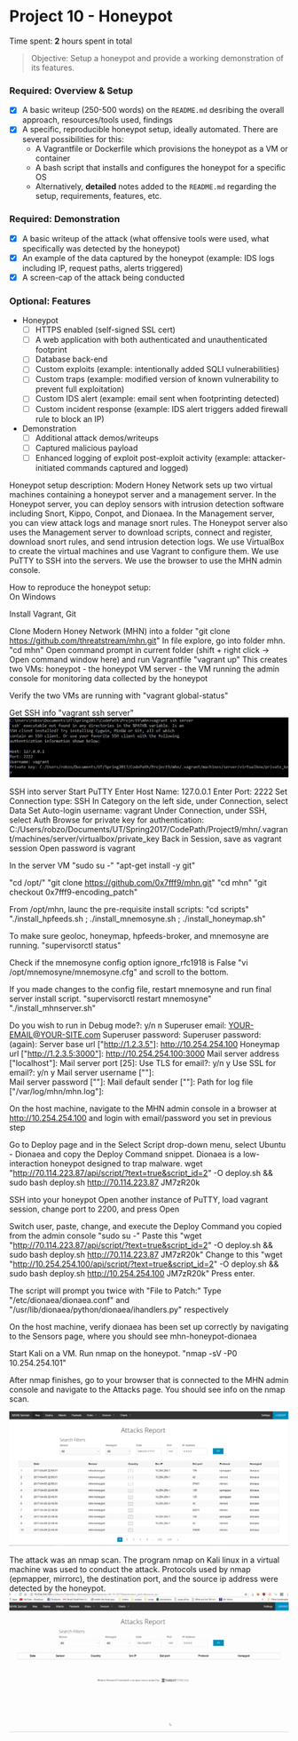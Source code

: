 # Project 10 - Honeypot

Time spent: **2** hours spent in total

> Objective: Setup a honeypot and provide a working demonstration of its features.

### Required: Overview & Setup

- [X] A basic writeup (250-500 words) on the `README.md` desribing the overall approach, resources/tools used, findings
- [X] A specific, reproducible honeypot setup, ideally automated. There are several possibilities for this:
	- A Vagrantfile or Dockerfile which provisions the honeypot as a VM or container
	- A bash script that installs and configures the honeypot for a specific OS
	- Alternatively, **detailed** notes added to the `README.md` regarding the setup, requirements, features, etc.

### Required: Demonstration

- [X] A basic writeup of the attack (what offensive tools were used, what specifically was detected by the honeypot)
- [X] An example of the data captured by the honeypot (example: IDS logs including IP, request paths, alerts triggered)
- [X] A screen-cap of the attack being conducted
    
### Optional: Features
- Honeypot
	- [ ] HTTPS enabled (self-signed SSL cert)
	- [ ] A web application with both authenticated and unauthenticated footprint
	- [ ] Database back-end
	- [ ] Custom exploits (example: intentionally added SQLI vulnerabilities)
	- [ ] Custom traps (example: modified version of known vulnerability to prevent full exploitation)
	- [ ] Custom IDS alert (example: email sent when footprinting detected)
	- [ ] Custom incident response (example: IDS alert triggers added firewall rule to block an IP)
- Demonstration
	- [ ] Additional attack demos/writeups
	- [ ] Captured malicious payload
	- [ ] Enhanced logging of exploit post-exploit activity (example: attacker-initiated commands captured and logged)

Honeypot setup description:
Modern Honey Network sets up two virtual machines containing a honeypot server and a management server.
In the Honeypot server, you can deploy sensors with intrusion detection software including Snort, Kippo, Conpot, and Dionaea.
In the Management server, you can view attack logs and manage snort rules.
The Honeypot server also uses the Management server to download scripts, connect and register, download snort rules, and send intrusion detection logs.
We use VirtualBox to create the virtual machines and use Vagrant to configure them.
We use PuTTY to SSH into the servers. 
We use the browser to use the MHN admin console.

How to reproduce the honeypot setup:	
On Windows

Install Vagrant, Git

Clone Modern Honey Network (MHN) into a folder
"git clone https://github.com/threatstream/mhn.git"
In file explore, go into folder mhn.
"cd mhn"
Open command prompt in current folder (shift + right click -> Open command window here) and run Vagrantfile
"vagrant up"
This creates two VMs:
honeypot - the honeypot VM
server - the VM running the admin console for monitoring data collected by the honeypot

Verify the two VMs are running with
"vagrant global-status"

Get SSH info
"vagrant ssh server"
<img src='./sshInfo.PNG' title='Video Walkthrough' width='' alt='Video Walkthrough' />

SSH into server
Start PuTTY
Enter Host Name: 127.0.0.1
Enter Port: 2222
Set Connection type: SSH
In Category on the left side, under Connection, select Data
Set Auto-login username: vagrant
Under Connection, under SSH, select Auth
Browse for private key for authentication: C:/Users/robzo/Documents/UT/Spring2017/CodePath/Project9/mhn/.vagrant/machines/server/virtualbox/private_key
Back in Session, save as vagrant session
Open
password is vagrant

In the server VM
"sudo su -"
"apt-get install -y git"

"cd /opt/"
"git clone https://github.com/0x7fff9/mhn.git"
"cd mhn"
"git checkout 0x7fff9-encoding_patch"

From /opt/mhn, launc the pre-requisite install scripts:
"cd scripts"
"./install_hpfeeds.sh ; ./install_mnemosyne.sh ; ./install_honeymap.sh"

To make sure geoloc, honeymap, hpfeeds-broker, and mnemosyne are running.
"supervisorctl status" 

Check if the mnemosyne config option ignore_rfc1918 is False
"vi /opt/mnemosyne/mnemosyne.cfg"
and scroll to the bottom.

If you made changes to the config file, restart mnemosyne and run final server install script.
"supervisorctl restart mnemosyne"
"./install_mhnserver.sh"

Do you wish to run in Debug mode?: y/n n
Superuser email: YOUR-EMAIL@YOUR-SITE.com
Superuser password: 
Superuser password: (again): 
Server base url ["http://1.2.3.5"]: http://10.254.254.100
Honeymap url ["http://1.2.3.5:3000"]: http://10.254.254.100:3000
Mail server address ["localhost"]: 
Mail server port [25]: 
Use TLS for email?: y/n y
Use SSL for email?: y/n y
Mail server username [""]:  
Mail server password [""]: 
Mail default sender [""]: 
Path for log file ["/var/log/mhn/mhn.log"]: 

On the host machine, navigate to the MHN admin console in a browser at http://10.254.254.100 and login with email/password you set in previous step

Go to Deploy page and in the Select Script drop-down menu, select Ubuntu - Dionaea and copy the Deploy Command snippet. Dionaea is a low-interaction honeypot designed to trap malware.
wget "http://70.114.223.87/api/script/?text=true&script_id=2" -O deploy.sh && sudo bash deploy.sh http://70.114.223.87 JM7zR20k

SSH into your honeypot 
Open another instance of PuTTY, load vagrant session, change port to 2200, and press Open

Switch user, paste, change, and execute the Deploy Command you copied from the admin console
"sudo su -"
Paste this "wget "http://70.114.223.87/api/script/?text=true&script_id=2" -O deploy.sh && sudo bash deploy.sh http://70.114.223.87 JM7zR20k"
Change to this "wget "http://10.254.254.100/api/script/?text=true&script_id=2" -O deploy.sh && sudo bash deploy.sh http://10.254.254.100 JM7zR20k"
Press enter.

The script will prompt you twice with "File to Patch:"
Type "/etc/dionaea/dionaea.conf" and "/usr/lib/dionaea/python/dionaea/ihandlers.py" respectively

On the host machine, verify dionaea has been set up correctly by navigating to the Sensors page, where you should see mhn-honeypot-dionaea

Start Kali on a VM.
Run nmap on the honeypot.
"nmap -sV -P0 10.254.254.101"

After nmap finishes, go to your browser that is connected to the MHN admin console and navigate to the Attacks page.
You should see info on the nmap scan.

<img src='./honeypotLogs.PNG' title='Video Walkthrough' width='' alt='Video Walkthrough' />

The attack was an nmap scan. The program nmap on Kali linux in a virtual machine was used to conduct the attack. Protocols used by nmap (epmapper, mirrorc), the destination port, and the source ip address were detected by the honeypot.
<img src='./attackOnHoneypot.gif' title='Video Walkthrough' width='' alt='Video Walkthrough' />

